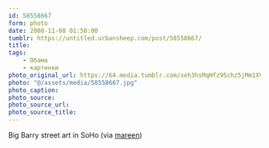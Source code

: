 ```yaml
---
id: 58558667
form: photo
date: 2008-11-08 01:50:00
tumblr: https://untitled.urbansheep.com/post/58558667/
title:
tags:
    - Обама
    - картинки
photo_original_url: https://64.media.tumblr.com/xeh3hsMqHfz95chz5jMm1XVLo1_640.jpg
photo: "@/assets/media/58558667.jpg"
photo_caption:
photo_source:
photo_source_url:
photo_source_title:
---
```


<p>Big Barry street art in SoHo (via <a href="http://blog.mareenfischinger.com/post/58344318/big-barry-street-art-in-soho">mareen</a>)</p>
